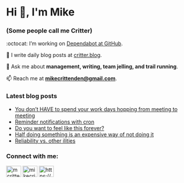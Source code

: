 # Hi 👋, I'm Mike
### (Some people call me Critter)

:octocat: I’m working on [Dependabot at GitHub](https://github.com/features/security).

📝 I write daily blog posts at [critter.blog](https://critter.blog).

💬 Ask me about **management, writing, team jelling, and trail running**.

📫 Reach me at **mikecrittenden@gmail.com**.

### Latest blog posts
<!-- BLOG-POST-LIST:START -->
- [You don’t HAVE to spend your work days hopping from meeting to meeting](https://critter.blog/2023/07/14/you-dont-have-to-spend-your-work-days-hopping-from-meeting-to-meeting/)
- [Reminder notifications with cron](https://critter.blog/2023/07/13/reminder-notifications-with-cron/)
- [Do you want to feel like this forever?](https://critter.blog/2023/07/12/do-you-want-to-feel-like-this-forever/)
- [Half doing something is an expensive way of not doing it](https://critter.blog/2023/07/11/half-doing-something-is-an-expensive-way-of-not-doing-it/)
- [Reliability vs. other ilities](https://critter.blog/2023/07/10/reliability-vs-other-ilities/)
<!-- BLOG-POST-LIST:END -->

<h3 align="left">Connect with me:</h3>
<p align="left">
<a href="https://twitter.com/mcrittenden" target="blank"><img align="center" src="https://raw.githubusercontent.com/rahuldkjain/github-profile-readme-generator/master/src/images/icons/Social/twitter.svg" alt="mcrittenden" height="30" width="40" /></a>
<a href="https://linkedin.com/in/mikecrittenden" target="blank"><img align="center" src="https://raw.githubusercontent.com/rahuldkjain/github-profile-readme-generator/master/src/images/icons/Social/linked-in-alt.svg" alt="mikecrittenden" height="30" width="40" /></a>
<a href="https://critter.blog/feed/" target="blank"><img align="center" src="https://raw.githubusercontent.com/rahuldkjain/github-profile-readme-generator/master/src/images/icons/Social/rss.svg" alt="https://critter.blog/feed/" height="30" width="40" /></a>
</p>
